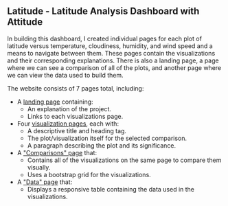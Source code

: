 ## Latitude - Latitude Analysis Dashboard with Attitude

In building this dashboard, I created individual pages for each plot of latitude versus temperature, cloudiness, humidity, and wind speed and a means to navigate between them. These pages contain the visualizations and their corresponding explanations. There is also a landing page, a page where we can see a comparison of all of the plots, and another page where we can view the data used to build them.

The website consists of 7 pages total, including:

* A [landing page](#index.html) containing:
  * An explanation of the project.
  * Links to each visualizations page.
* Four [visualization pages](#visualization-pages), each with:
  * A descriptive title and heading tag.
  * The plot/visualization itself for the selected comparison.
  * A paragraph describing the plot and its significance.
* A ["Comparisons" page](#comparisons-page) that:
  * Contains all of the visualizations on the same page to compare them visually.
  * Uses a bootstrap grid for the visualizations.
* A ["Data" page](#data-page) that:
  * Displays a responsive table containing the data used in the visualizations.
